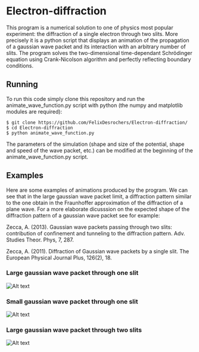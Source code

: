 # Electron-diffraction

This program is a numerical solution to one of physics most popular experiment: the diffraction of a single electron through two slits. More precisely it is a python script that displays an animation of the propagation of a gaussian wave packet and its interaction with an arbitrary number of slits. The program solves the two-dimensional time-dependant Schrödinger equation using Crank-Nicolson algorithm and perfectly reflecting boundary conditions.

## Running

To run this code simply clone this repository and run the animate_wave_function.py script with python (the numpy and matplotlib modules are required):
 
```
$ git clone https://github.com/FelixDesrochers/Electron-diffraction/
$ cd Electron-diffraction
$ python animate_wave_function.py 
```

The parameters of the simulation (shape and size of the potential, shape and speed of the wave packet, etc.) can be modified at the beginning of the animate_wave_function.py script. 

## Examples

Here are some examples of animations produced by the program. We can see that in the large gaussian wave packet limit, a diffraction pattern similar to the one obtain in the Fraunhoffer approximation of the diffraction of a plane wave. For a more elaborate dicusssion on the expected shape of the diffraction pattern of a gaussian wave packet see for example:

Zecca, A. (2013). Gaussian wave packets passing through two slits: contribution of confinement and tunneling to the diffraction pattern. Adv. Studies Theor. Phys, 7, 287.

Zecca, A. (2011). Diffraction of Gaussian wave packets by a single slit. The European Physical Journal Plus, 126(2), 18.

### Large gaussian wave packet through one slit
![Alt text](https://github.com/FelixDesrochers/Electron-diffraction/blob/master/animation/one_slit_thick.gif?raw=true "Title")

### Small gaussian wave packet through one slit
![Alt text](https://github.com/FelixDesrochers/Electron-diffraction/blob/master/animation/2D_oneslit_dx008_dt0005_yf1.gif?raw=true "Title")

### Large gaussian wave packet through two slits
![Alt text](https://github.com/FelixDesrochers/Electron-diffraction/blob/master/animation/2D_2slits_dx008_dt0005_yf10.gif?raw=true "Title")

